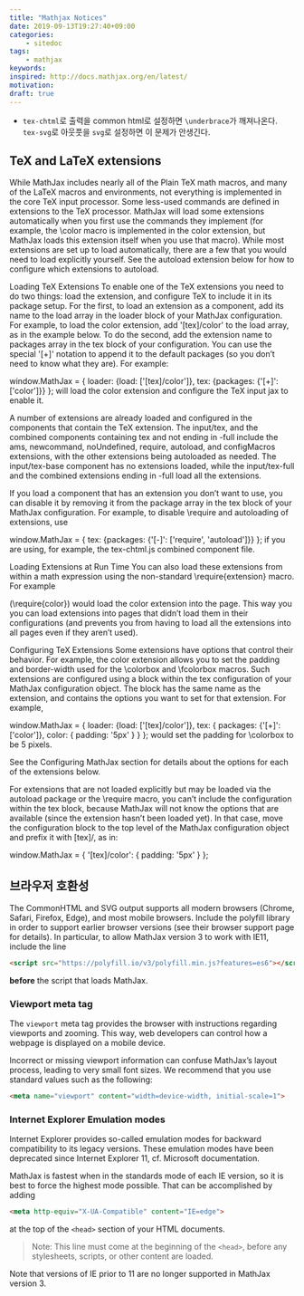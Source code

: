 ```yaml
---
title: "Mathjax Notices"
date: 2019-09-13T19:27:40+09:00
categories:
    - sitedoc
tags:
    - mathjax
keywords:
inspired: http://docs.mathjax.org/en/latest/
motivation:
draft: true
---
```



- `tex-chtml`로 출력을 common html로 설정하면 `\underbrace`가 깨져나온다. `tex-svg`로 아웃풋을 `svg`로 설정하면 이 문제가 안생긴다.
## TeX and LaTeX extensions

While MathJax includes nearly all of the Plain TeX math macros, and many of the LaTeX macros and environments, not everything is implemented in the core TeX input processor. Some less-used commands are defined in extensions to the TeX processor. MathJax will load some extensions automatically when you first use the commands they implement (for example, the \color macro is implemented in the color extension, but MathJax loads this extension itself when you use that macro). While most extensions are set up to load automatically, there are a few that you would need to load explicitly yourself. See the autoload extension below for how to configure which extensions to autoload.


Loading TeX Extensions
To enable one of the TeX extensions you need to do two things: load the extension, and configure TeX to include it in its package setup. For the first, to load an extension as a component, add its name to the load array in the loader block of your MathJax configuration. For example, to load the color extension, add '[tex]/color' to the load array, as in the example below. To do the second, add the extension name to packages array in the tex block of your configuration. You can use the special '[+]' notation to append it to the default packages (so you don’t need to know what they are). For example:

window.MathJax = {
  loader: {load: ['[tex]/color']},
  tex: {packages: {'[+]': ['color']}}
};
will load the color extension and configure the TeX input jax to enable it.

A number of extensions are already loaded and configured in the components that contain the TeX extension. The input/tex, and the combined components containing tex and not ending in -full include the ams, newcommand, noUndefined, require, autoload, and configMacros extensions, with the other extensions being autoloaded as needed. The input/tex-base component has no extensions loaded, while the input/tex-full and the combined extensions ending in -full load all the extensions.

If you load a component that has an extension you don’t want to use, you can disable it by removing it from the package array in the tex block of your MathJax configuration. For example, to disable \require and autoloading of extensions, use

window.MathJax = {
  tex: {packages: {'[-]': ['require', 'autoload']}}
};
if you are using, for example, the tex-chtml.js combined component file.

Loading Extensions at Run Time
You can also load these extensions from within a math expression using the non-standard \require{extension} macro. For example

\(\require{color}\)
would load the color extension into the page. This way you you can load extensions into pages that didn’t load them in their configurations (and prevents you from having to load all the extensions into all pages even if they aren’t used).

Configuring TeX Extensions
Some extensions have options that control their behavior. For example, the color extension allows you to set the padding and border-width used for the \colorbox and \fcolorbox macros. Such extensions are configured using a block within the tex configuration of your MathJax configuration object. The block has the same name as the extension, and contains the options you want to set for that extension. For example,

window.MathJax = {
  loader: {load: ['[tex]/color']},
  tex: {
    packages: {'[+]': ['color']},
    color: {
      padding: '5px'
    }
  }
};
would set the padding for \colorbox to be 5 pixels.

See the Configuring MathJax section for details about the options for each of the extensions below.

For extensions that are not loaded explicitly but may be loaded via the autoload package or the \require macro, you can’t include the configuration within the tex block, because MathJax will not know the options that are available (since the extension hasn’t been loaded yet). In that case, move the configuration block to the top level of the MathJax configuration object and prefix it with [tex]/, as in:

window.MathJax = {
  '[tex]/color': {
    padding: '5px'
  }
};

## 브라우저 호환성

The CommonHTML and SVG output supports all modern browsers (Chrome, Safari, Firefox, Edge), and most mobile browsers. Include the polyfill library in order to support earlier browser versions (see their browser support page for details). In particular, to allow MathJax version 3 to work with IE11, include the line

```html
<script src="https://polyfill.io/v3/polyfill.min.js?features=es6"></script>
```

**before** the script that loads MathJax.

### Viewport meta tag

The `viewport` meta tag provides the browser with instructions regarding viewports and zooming. This way, web developers can control how a webpage is displayed on a mobile device.

Incorrect or missing viewport information can confuse MathJax’s layout process, leading to very small font sizes. We recommend that you use standard values such as the following:

```html
<meta name="viewport" content="width=device-width, initial-scale=1">
```

### Internet Explorer Emulation modes

Internet Explorer provides so-called emulation modes for backward compatibility to its legacy versions. These emulation modes have been deprecated since Internet Explorer 11, cf. Microsoft documentation.

MathJax is fastest when in the standards mode of each IE version, so it is best to force the highest mode possible. That can be accomplished by adding

```html
<meta http-equiv="X-UA-Compatible" content="IE=edge">
```

at the top of the `<head>` section of your HTML documents.

>Note: This line must come at the beginning of the `<head>`, before any stylesheets, scripts, or other content are loaded.

Note that versions of IE prior to 11 are no longer supported in MathJax version 3.
